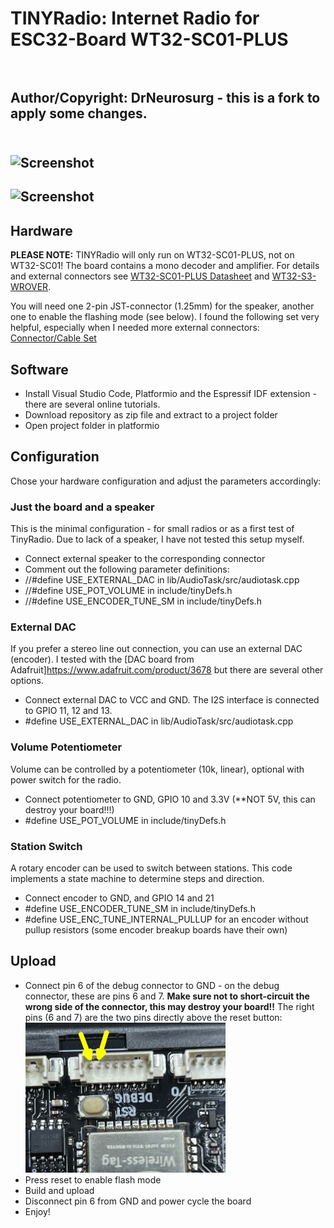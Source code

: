 # TINYRadio: Internet Radio for ESC32-Board WT32-SC01-PLUS<br><br>
## Author/Copyright: DrNeurosurg - this is a fork to apply some changes.<br><br>

## ![Screenshot](/images/screen.png)

## ![Screenshot](/images/Screen2.jpg)

## Hardware
**PLEASE NOTE:** TINYRadio will only run on WT32-SC01-PLUS, not on WT32-SC01!
The board contains a mono decoder and amplifier.
For details and external connectors see [WT32-SC01-PLUS Datasheet](https://www.marutsu.co.jp/contents/shop/marutsu/datasheet/khe_WT32-SC01-PLUS.pdf?srsltid=AfmBOoohYPBXUQcbwF3fNsmzJ99yOVGr-nubaThOd_DJB-lqxFCud59W) and [WT32-S3-WROVER](https://en.wireless-tag.com/product-item-17.html).

You will need one 2-pin JST-connector (1.25mm) for the speaker, another one to enable the flashing mode (see below). I found the following set very helpful, especially when I needed more external connectors:
[Connector/Cable Set](https://www.amazon.de/Steckverbinder-vorgecrimpte-kompatibel-PicoBlade-Silikonkabel/dp/B07S18D3RN)

## Software
- Install Visual Studio Code, Platformio and the Espressif IDF extension - there are several online tutorials.
- Download repository as zip file and extract to a project folder
- Open project folder in platformio

## Configuration
Chose your hardware configuration and adjust the parameters accordingly:

### Just the board and a speaker
This is the minimal configuration - for small radios or as a first test of TinyRadio.
Due to lack of a speaker, I have not tested this setup myself.
- Connect external speaker to the corresponding connector
- Comment out the following parameter definitions:
- //#define USE_EXTERNAL_DAC in lib/AudioTask/src/audiotask.cpp
- //#define USE_POT_VOLUME in include/tinyDefs.h
- //#define USE_ENCODER_TUNE_SM in include/tinyDefs.h

### External DAC
If you prefer a stereo line out connection, you can use an external DAC (encoder). I tested with the [DAC board from Adafruit]https://www.adafruit.com/product/3678 but there are several other options.
- Connect external DAC to VCC and GND. The I2S interface is connected to GPIO 11, 12 and 13.
- #define USE_EXTERNAL_DAC in lib/AudioTask/src/audiotask.cpp

### Volume Potentiometer
Volume can be controlled by a potentiometer (10k, linear), optional with power switch for the radio.
- Connect potentiometer to GND, GPIO 10 and 3.3V (**NOT 5V, this can destroy your board!!!)
- #define USE_POT_VOLUME in include/tinyDefs.h

### Station Switch
A rotary encoder can be used to switch between stations. This code implements a state machine to determine steps and direction.
- Connect encoder to GND, and GPIO 14 and 21
- #define USE_ENCODER_TUNE_SM in include/tinyDefs.h
- #define USE_ENC_TUNE_INTERNAL_PULLUP for an encoder without pullup resistors (some encoder breakup boards have their own)

## Upload
- Connect pin 6 of the debug connector to GND - on the debug connector, these are pins 6 and 7. **Make sure not to short-circuit the wrong side of the connector, this may destroy your board!!**
The right pins (6 and 7) are the two pins directly above the reset button: 
![Debug Port](images/DebugPort.jpg)
- Press reset to enable flash mode
- Build and upload
- Disconnect pin 6 from GND and power cycle the board
- Enjoy!
